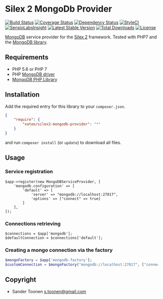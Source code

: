 # Silex 2 MongoDb Provider
[![Build Status](https://travis-ci.org/Sander-Toonen/silex2-mongodb-provider.svg?branch=master)](https://travis-ci.org/Sander-Toonen/silex2-mongodb-provider) [![Coverage Status](https://coveralls.io/repos/github/Sander-Toonen/silex2-mongodb-provider/badge.svg?branch=master)](https://coveralls.io/github/Sander-Toonen/silex2-mongodb-provider?branch=master) [![Dependency Status](https://www.versioneye.com/user/projects/57641b6e0735400045bbf9b0/badge.svg)](https://www.versioneye.com/user/projects/57641b6e0735400045bbf9b0) [![StyleCI](https://styleci.io/repos/61393876/shield)](https://styleci.io/repos/61393876) [![SensioLabsInsight](https://insight.sensiolabs.com/projects/14be2be5-56e7-457d-9a1a-fcba3b0ae445/mini.png)](https://insight.sensiolabs.com/projects/14be2be5-56e7-457d-9a1a-fcba3b0ae445) [![Latest Stable Version](https://poser.pugx.org/xatoo/silex2-mongodb-provider/v/stable)](https://packagist.org/packages/xatoo/silex2-mongodb-provider) [![Total Downloads](https://poser.pugx.org/xatoo/silex2-mongodb-provider/downloads)](https://packagist.org/packages/xatoo/silex2-mongodb-provider) [![License](https://poser.pugx.org/xatoo/silex2-mongodb-provider/license)](https://packagist.org/packages/xatoo/silex2-mongodb-provider)

[MongoDB](http://mongodb.org/) service provider for the [Silex 2](http://silex.sensiolabs.org/) framework. Tested with PHP7 and the [MongoDB library](http://mongodb.github.io/mongo-php-library/).

## Requirements

 * PHP 5.6 or PHP 7
 * PHP [MongoDB driver](http://php.net/manual/en/set.mongodb.php)
 * [MongoDB PHP Library](http://mongodb.github.io/mongo-php-library/)

## Installation

Add the required entry for this library to your ```composer.json```.
```json
{
    "require": {
        "xatoo/silex2-mongodb-provider": "*"
    }
}
```
and run ```composer install``` (or ```update```) to download all files.

## Usage

### Service registration
``` {.php}
$app->register(new MongoDBServiceProvider, [
    'mongodb.configuration' => [
        'default' => [
            'server' => "mongodb://localhost:27017",
            'options' => ["connect" => true]
        ]
    ],
]);
```

###  Connections retrieving
``` {.php}
$connections = $app['mongodb'];
$defaultConnection = $connections['default'];
```

###  Creating a mongo connection via the factory
```php
$mongoFactory = $app['mongodb.factory'];
$customConnection = $mongoFactory("mongodb://localhost:27017", ["connect" => true]);
```

## Copyright

* Sander Toonen <s.toonen@gmail.com>
